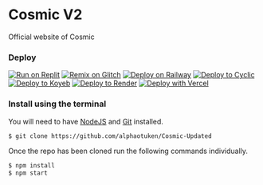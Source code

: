 # Cosmic V2
Official website of Cosmic 

### Deploy
[![Run on Replit](https://binbashbanana.github.io/deploy-buttons/buttons/remade/replit.svg)](https://replit.com/github/alphaotuken/Cosmic-Updated)
[![Remix on Glitch](https://binbashbanana.github.io/deploy-buttons/buttons/remade/glitch.svg)](https://glitch.com/edit/#!/import/github/alphaotuken/Cosmic-Updated)
[![Deploy on Railway](https://binbashbanana.github.io/deploy-buttons/buttons/remade/railway.svg)](https://railway.app/new/template?template=https://github.com/alphaotuken/Cosmic-Updated)
[![Deploy to Cyclic](https://binbashbanana.github.io/deploy-buttons/buttons/remade/cyclic.svg)](https://app.cyclic.sh/api/app/deploy/alphaotuken/Cosmic-Updated)
[![Deploy to Koyeb](https://binbashbanana.github.io/deploy-buttons/buttons/remade/koyeb.svg)](https://app.koyeb.com/deploy?type=git&repository=github.com/alphaotuken/Cosmic-Updated&branch=main&name=artclass)
[![Deploy to Render](https://binbashbanana.github.io/deploy-buttons/buttons/remade/render.svg)](https://render.com/deploy?repo=https://github.com/alphaotuken/Cosmic-Updated)
[![Deploy with Vercel](https://binbashbanana.github.io/deploy-buttons/buttons/remade/vercel.svg)](https://vercel.com/new/clone?repositoryurl=https://github.com/alphaotuken/Cosmic-Updated)

### Install using the terminal
You will need to have [NodeJS](https://nodejs.org) and [Git](https://git-scm.com/download) installed.
````bash
$ git clone https://github.com/alphaotuken/Cosmic-Updated
````
Once the repo has been cloned run the following commands individually.
````bash
$ npm install
$ npm start
````
